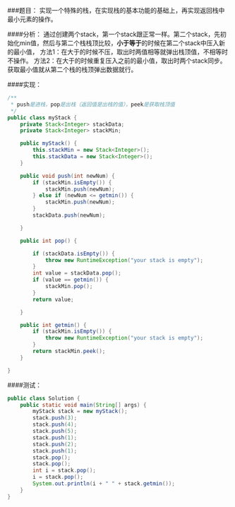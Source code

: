 ###题目：
实现一个特殊的栈，在实现栈的基本功能的基础上，再实现返回栈中最小元素的操作。

####分析：
通过创建两个stack，第一个stack跟正常一样。第二个stack，先初始化min值，然后与第二个栈栈顶比较，**小于等于**的时候在第二个stack中压入新的最小值，
方法1：在大于的时候不压，取出时两值相等就弹出栈顶值，不相等时不操作。
方法2：在大于的时候重复压入之前的最小值，取出时两个stack同步。
获取最小值就从第二个栈的栈顶弹出数据就行。

####实现：
```java
/**
 * push是进栈，pop是出栈（返回值是出栈的值），peek是获取栈顶值
 */
public class myStack {
    private Stack<Integer> stackData;
    private Stack<Integer> stackMin;

    public myStack() {
        this.stackMin = new Stack<Integer>();
        this.stackData = new Stack<Integer>();
    }

    public void push(int newNum) {
        if (stackMin.isEmpty()) {
            stackMin.push(newNum);
        } else if (newNum <= getmin()) {
            stackMin.push(newNum);
        }
        stackData.push(newNum);

    }

    public int pop() {

        if (stackData.isEmpty()) {
            throw new RuntimeException("your stack is empty");
        }
        int value = stackData.pop();
        if (value == getmin()) {
            stackMin.pop();
        }
        return value;

    }

    public int getmin() {
        if (stackMin.isEmpty()) {
            throw new RuntimeException("your stack is empty");
        }
        return stackMin.peek();
    }

}
```
####测试：
```java
public class Solution {
    public static void main(String[] args) {
        myStack stack = new myStack();
        stack.push(3);
        stack.push(4);
        stack.push(5);
        stack.push(1);
        stack.push(2);
        stack.push(1);
        stack.pop();
        stack.pop();
        int i = stack.pop();
        i = stack.pop();
        System.out.println(i + " " + stack.getmin());
    }
}


```